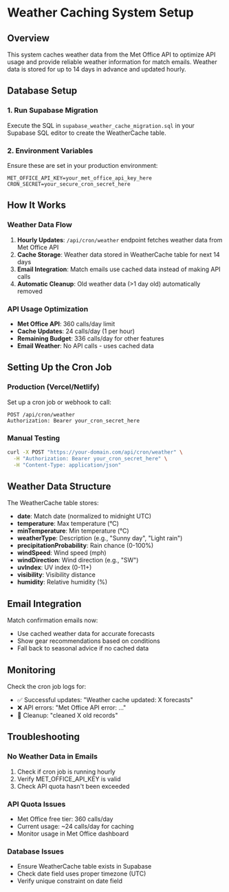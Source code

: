 # Weather Caching System Setup

## Overview
This system caches weather data from the Met Office API to optimize API usage and provide reliable weather information for match emails. Weather data is stored for up to 14 days in advance and updated hourly.

## Database Setup

### 1. Run Supabase Migration
Execute the SQL in `supabase_weather_cache_migration.sql` in your Supabase SQL editor to create the WeatherCache table.

### 2. Environment Variables
Ensure these are set in your production environment:
```
MET_OFFICE_API_KEY=your_met_office_api_key_here
CRON_SECRET=your_secure_cron_secret_here
```

## How It Works

### Weather Data Flow
1. **Hourly Updates**: `/api/cron/weather` endpoint fetches weather data from Met Office API
2. **Cache Storage**: Weather data stored in WeatherCache table for next 14 days
3. **Email Integration**: Match emails use cached data instead of making API calls
4. **Automatic Cleanup**: Old weather data (>1 day old) automatically removed

### API Usage Optimization
- **Met Office API**: 360 calls/day limit
- **Cache Updates**: 24 calls/day (1 per hour)
- **Remaining Budget**: 336 calls/day for other features
- **Email Weather**: No API calls - uses cached data

## Setting Up the Cron Job

### Production (Vercel/Netlify)
Set up a cron job or webhook to call:
```
POST /api/cron/weather
Authorization: Bearer your_cron_secret_here
```

### Manual Testing
```bash
curl -X POST "https://your-domain.com/api/cron/weather" \
  -H "Authorization: Bearer your_cron_secret_here" \
  -H "Content-Type: application/json"
```

## Weather Data Structure

The WeatherCache table stores:
- **date**: Match date (normalized to midnight UTC)
- **temperature**: Max temperature (°C)
- **minTemperature**: Min temperature (°C)
- **weatherType**: Description (e.g., "Sunny day", "Light rain")
- **precipitationProbability**: Rain chance (0-100%)
- **windSpeed**: Wind speed (mph)
- **windDirection**: Wind direction (e.g., "SW")
- **uvIndex**: UV index (0-11+)
- **visibility**: Visibility distance
- **humidity**: Relative humidity (%)

## Email Integration

Match confirmation emails now:
- Use cached weather data for accurate forecasts
- Show gear recommendations based on conditions
- Fall back to seasonal advice if no cached data

## Monitoring

Check the cron job logs for:
- ✅ Successful updates: "Weather cache updated: X forecasts"
- ❌ API errors: "Met Office API error: ..."
- 🧹 Cleanup: "cleaned X old records"

## Troubleshooting

### No Weather Data in Emails
1. Check if cron job is running hourly
2. Verify MET_OFFICE_API_KEY is valid
3. Check API quota hasn't been exceeded

### API Quota Issues
- Met Office free tier: 360 calls/day
- Current usage: ~24 calls/day for caching
- Monitor usage in Met Office dashboard

### Database Issues
- Ensure WeatherCache table exists in Supabase
- Check date field uses proper timezone (UTC)
- Verify unique constraint on date field